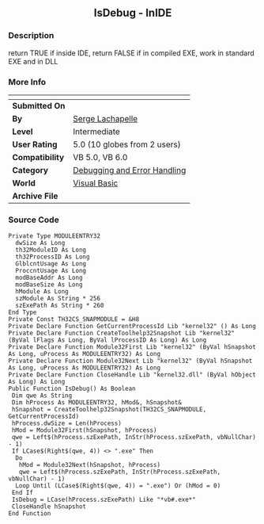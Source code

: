 ﻿<div align="center">

## IsDebug \- InIDE


</div>

### Description

return TRUE if inside IDE, return FALSE if in compiled EXE, work in standard EXE and in DLL
 
### More Info
 


<span>             |<span>
---                |---
**Submitted On**   |
**By**             |[Serge Lachapelle](https://github.com/Planet-Source-Code/PSCIndex/blob/master/ByAuthor/serge-lachapelle.md)
**Level**          |Intermediate
**User Rating**    |5.0 (10 globes from 2 users)
**Compatibility**  |VB 5\.0, VB 6\.0
**Category**       |[Debugging and Error Handling](https://github.com/Planet-Source-Code/PSCIndex/blob/master/ByCategory/debugging-and-error-handling__1-26.md)
**World**          |[Visual Basic](https://github.com/Planet-Source-Code/PSCIndex/blob/master/ByWorld/visual-basic.md)
**Archive File**   |[](https://github.com/Planet-Source-Code/serge-lachapelle-isdebug-inide__1-49298/archive/master.zip)





### Source Code

```
Private Type MODULEENTRY32
  dwSize As Long
  th32ModuleID As Long
  th32ProcessID As Long
  GlblcntUsage As Long
  ProccntUsage As Long
  modBaseAddr As Long
  modBaseSize As Long
  hModule As Long
  szModule As String * 256
  szExePath As String * 260
End Type
Private Const TH32CS_SNAPMODULE = &H8
Private Declare Function GetCurrentProcessId Lib "kernel32" () As Long
Private Declare Function CreateToolhelp32Snapshot Lib "kernel32" (ByVal lFlags As Long, ByVal lProcessID As Long) As Long
Private Declare Function Module32First Lib "kernel32" (ByVal hSnapshot As Long, uProcess As MODULEENTRY32) As Long
Private Declare Function Module32Next Lib "kernel32" (ByVal hSnapshot As Long, uProcess As MODULEENTRY32) As Long
Private Declare Function CloseHandle Lib "kernel32.dll" (ByVal hObject As Long) As Long
Public Function IsDebug() As Boolean
 Dim qwe As String
 Dim hProcess As MODULEENTRY32, hMod&, hSnapshot&
 hSnapshot = CreateToolhelp32Snapshot(TH32CS_SNAPMODULE, GetCurrentProcessId)
 hProcess.dwSize = Len(hProcess)
 hMod = Module32First(hSnapshot, hProcess)
 qwe = Left$(hProcess.szExePath, InStr(hProcess.szExePath, vbNullChar) - 1)
 If LCase$(Right$(qwe, 4)) <> ".exe" Then
  Do
   hMod = Module32Next(hSnapshot, hProcess)
   qwe = Left$(hProcess.szExePath, InStr(hProcess.szExePath, vbNullChar) - 1)
  Loop Until (LCase$(Right$(qwe, 4)) = ".exe") Or (hMod = 0)
 End If
 IsDebug = LCase(hProcess.szExePath) Like "*vb#.exe*"
 CloseHandle hSnapshot
End Function
```

